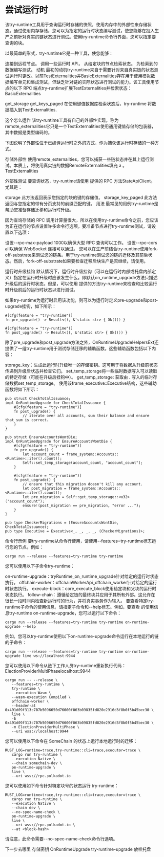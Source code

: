 # 尝试运行时

该try-runtime工具用于查询运行时存储的快照，使用内存中的外部性来存储状态。通过使用内存存储，您可以为指定的运行时状态编写测试，使您能够在投入生产之前针对真实的链状态进行测试。使用try-runtime命令行界面，您可以指定要查询的块。

以最简单的形式，try-runtime它是一种工具，使您能够：

连接到远程节点。
调用一些运行时 API。
从给定块的节点检索状态。
为检索到的数据编写测试。
动机
最初的动机try-runtime来自于需要针对来自真实链的状态测试运行时更改。以前TestExternalities并BasicExternalities存在用于使用模拟数据编写单元和集成测试，但缺乏针对链的实际状态进行测试的能力。该工具使用节点的以下 RPC 端点try-runtime扩展TestExternalities并检索状态：BasicExternalities

get_storage
get_keys_paged
在使用键值数据库检索状态后，try-runtime 将数据插入到TestExternalities.

这个怎么运作
该try-runtime工具有自己的外部性实现，称为remote_externalities它只是一个TestExternalities使用通用键值存储的包装器，其中数据是类型编码的。

下图说明了外部性位于已编译运行时之外的方式，作为捕获该运行时存储的一种方式。


存储外部性
使用remote_externalities，您可以捕获一些链状态并在其上运行测试。本质上，将使用真实链的数据RemoteExternalities填充 a 。TestExternalities


外部性测试
要查询状态，try-runtime请使用 提供的 RPC 方法StateApiClient。尤其是：

storage 此方法返回表示您指定的块的键的存储值。
storage_key_paged 此方法返回与您指定的带有分页支持的前缀匹配的键。
用法
最常见的用例try-runtime是帮助您准备存储迁移和运行时升级。

因为查询存储的 RPC 调用计算量很大，所以在使用try-runtime命令之前，您应该为正在运行的节点设置许多命令行选项。要准备节点进行try-runtime测试，请设置以下选项：

设置--rpc-max-payload 1000以确保大型 RPC 查询可以工作。
设置--rpc-cors all以确保 WebSocket 连接可以通过。
您可以在生产前结合try-runtime使用fork-off-substrate来测试您的链条。用于try-runtime测试您的链的迁移及其前后状态。然后，fork-off-substrate如果要检查迁移后块生产是否继续，请使用。

运行时升级挂钩
默认情况下，运行时升级挂钩（可以在运行时内部或托盘内部定义）指定在运行时升级时应该发生什么。即默认on_runtime_upgrade方法只描述升级后的运行时状态。但是，可以使用 提供的方法try-runtime来检查和比较运行时升级前后的运行时状态以进行测试。

如果try-runtime为运行时启用该功能，则可以为运行时定义pre-upgrade和post-upgrade挂钩，如下所示：
```
#[cfg(feature = "try-runtime")]
fn pre_upgrade() -> Result<(), &'static str> { Ok(()) }

#[cfg(feature = "try-runtime")]
fn post_upgrade() -> Result<(), &'static str> { Ok(()) }
```
除了pre_upgrade和post_upgrade方法之外，OnRuntimeUpgradeHelpersExt还提供了一组try-runtime用于测试存储迁移的辅助函数。这些辅助函数包括以下内容：

storage_key：生成此运行时升级唯一的存储密钥。这可用于将数据从升级前状态传递到升级后状态并检查它们。
set_temp_storage将一些临时数据写入可以读取的特定存储（可能在升级后挂钩中）。
get_temp_storage: 获取由 . 写入的临时存储数据set_temp_storage。
使用该frame_executive::Executive结构，这些辅助函数将如下所示：
```
pub struct CheckTotalIssuance;
impl OnRuntimeUpgrade for CheckTotalIssuance {
	#[cfg(feature = "try-runtime")]
	fn post_upgrade() {
		// iterate over all accounts, sum their balance and ensure that sum is correct.
	}
}

pub struct EnsureAccountsWontDie;
impl OnRuntimeUpgrade for EnsureAccountsWontDie {
	#[cfg(feature = "try-runtime")]
	fn pre_upgrade() {
		let account_count = frame_system::Accounts::<Runtime>::iter().count();
		Self::set_temp_storage(account_count, "account_count");
	}

	#[cfg(feature = "try-runtime")]
	fn post_upgrade() {
		// ensure that this migration doesn't kill any account.
		let post_migration = frame_system::Accounts::<Runtime>::iter().count();
		let pre_migration = Self::get_temp_storage::<u32>("account_count");
		ensure!(post_migration == pre_migration, "error ...");
	}
}

pub type CheckerMigrations = (EnsureAccountsWontDie, CheckTotalIssuance);
pub type Executive = Executive<_, _, _, _, (CheckerMigrations)>;
```
命令行示例
要try-runtime从命令行使用，请使用--features=try-runtime标志运行您的节点。例如：
```
cargo run --release --features=try-runtime try-runtime
```
您可以使用以下子命令try-runtime：

on-runtime-upgrade：tryRuntime_on_runtime_upgrade针对给定的运行时状态执行。
offchain-worker：offchainWorkerApi_offchain_worker针对给定的运行时状态执行。
execute-block：core_execute_block使用给定块和父块的运行时状态执行。
follow-chain：遵循给定链的最终块并应用于其所有外部。这允许在很长一段时间内检查新运行时的行为，并将真实事务作为输入。
要查看特定try-runtime子命令的使用信息，请指定子命令和--help标志。例如，要查看 的使用信息try-runtime on-runtime-upgrade，您可以运行以下命令：
```
cargo run --release --features=try-runtime try-runtime on-runtime-upgrade --help
```
例如，您可以try-runtime使用以下on-runtime-upgrade命令运行在本地运行的链的子命令：
```
cargo run --release --features=try-runtime try-runtime on-runtime-upgrade live ws://localhost:9944
```
您可以使用以下命令从链下工作人员try-runtime重新执行代码：ElectionProviderMultiPhaselocalhost:9944
```
cargo run -- --release \
   --features=try-runtime \
   try-runtime \
   --execution Wasm \
   --wasm-execution Compiled \
   offchain-worker \
   --header-at 0x491d09f313c707b5096650d76600f063b09835fd820e2916d3f8b0f5b45bec30 \
   live \
   -b 0x491d09f313c707b5096650d76600f063b09835fd820e2916d3f8b0f5b45bec30 \
   -m ElectionProviderMultiPhase \
   --uri wss://localhost:9944
```
您可以使用以下命令在 SomeChain 的状态上运行本地运行时的迁移：
```
RUST_LOG=runtime=trace,try-runtime::cli=trace,executor=trace \
   cargo run try-runtime \
   --execution Native \
   --chain somechain-dev \
   on-runtime-upgrade \
   live \
   --uri wss://rpc.polkadot.io
```
您可以使用如下命令针对特定块号的状态运行 try-runtime：
```
RUST_LOG=runtime=trace,try-runtime::cli=trace,executor=trace \
   cargo run try-runtime \
   --execution Native \
   --chain dev \
   --no-spec-name-check \
   on-runtime-upgrade \
   live \
   --uri wss://rpc.polkadot.io \
   --at <block-hash>
```
请注意，此命令需要--no-spec-name-check命令行选项。

下一步去哪里
存储密钥
OnRuntimeUpgrade
try-runtime-upgrade
放样托盘